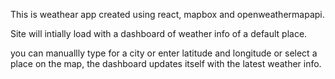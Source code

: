 This is weathear app created using react, mapbox and openweathermapapi.

Site will intially load with a dashboard of weather info of a default place.

you can manuallly type for a city or enter latitude and longitude or select a place on the map, the dashboard updates itself with the latest weather info.
